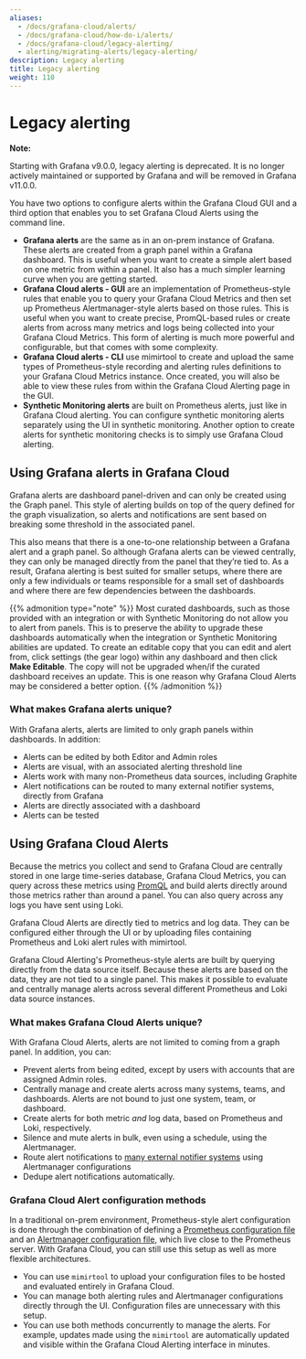 ```yaml
---
aliases:
  - /docs/grafana-cloud/alerts/
  - /docs/grafana-cloud/how-do-i/alerts/
  - /docs/grafana-cloud/legacy-alerting/
  - alerting/migrating-alerts/legacy-alerting/
description: Legacy alerting
title: Legacy alerting
weight: 110
---
```


# Legacy alerting

**Note:**

Starting with Grafana v9.0.0, legacy alerting is deprecated. It is no longer actively maintained or supported by Grafana and will be removed in Grafana v11.0.0.

You have two options to configure alerts within the Grafana Cloud GUI and a third option that enables you to set Grafana Cloud Alerts using the command line.

- **Grafana alerts** are the same as in an on-prem instance of Grafana.
  These alerts are created from a graph panel within a Grafana dashboard.
  This is useful when you want to create a simple alert based on one metric from within a panel.
  It also has a much simpler learning curve when you are getting started.
- **Grafana Cloud alerts - GUI** are an implementation of Prometheus-style rules that enable you to query your Grafana Cloud Metrics and then set up Prometheus Alertmanager-style alerts based on those rules.
  This is useful when you want to create precise, PromQL-based rules or create alerts from across many metrics and logs being collected into your Grafana Cloud Metrics.
  This form of alerting is much more powerful and configurable, but that comes with some complexity.
- **Grafana Cloud alerts - CLI** use mimirtool to create and upload the same types of Prometheus-style recording and alerting rules definitions to your Grafana Cloud Metrics instance.
  Once created, you will also be able to view these rules from within the Grafana Cloud Alerting page in the GUI.
- **Synthetic Monitoring alerts** are built on Prometheus alerts, just like in Grafana Cloud alerting.
  You can configure synthetic monitoring alerts separately using the UI in synthetic monitoring.
  Another option to create alerts for synthetic monitoring checks is to simply use Grafana Cloud alerting.

## Using Grafana alerts in Grafana Cloud

Grafana alerts are dashboard panel-driven and can only be created using the Graph panel.
This style of alerting builds on top of the query defined for the graph visualization, so alerts and notifications are sent based on breaking some threshold in the associated panel.

This also means that there is a one-to-one relationship between a Grafana alert and a graph panel.
So although Grafana alerts can be viewed centrally, they can only be managed directly from the panel that they’re tied to.
As a result, Grafana alerting is best suited for smaller setups, where there are only a few individuals or teams responsible for a small set of dashboards and where there are few dependencies between the dashboards.

{{% admonition type="note" %}}
Most curated dashboards, such as those provided with an integration or with Synthetic Monitoring do not allow you to alert from panels.
This is to preserve the ability to upgrade these dashboards automatically when the integration or Synthetic Monitoring abilities are updated.
To create an editable copy that you can edit and alert from, click settings (the gear logo) within any dashboard and then click **Make Editable**.
The copy will not be upgraded when/if the curated dashboard receives an update.
This is one reason why Grafana Cloud Alerts may be considered a better option.
{{% /admonition %}}

### What makes Grafana alerts unique?

With Grafana alerts, alerts are limited to only graph panels within dashboards.
In addition:

- Alerts can be edited by both Editor and Admin roles
- Alerts are visual, with an associated alerting threshold line
- Alerts work with many non-Prometheus data sources, including Graphite
- Alert notifications can be routed to many external notifier systems, directly from Grafana
- Alerts are directly associated with a dashboard
- Alerts can be tested

## Using Grafana Cloud Alerts

Because the metrics you collect and send to Grafana Cloud are centrally stored in one large time-series database, Grafana Cloud Metrics, you can query across these metrics using [PromQL](https://prometheus.io/docs/prometheus/latest/querying/basics/) and build alerts directly around those metrics rather than around a panel.
You can also query across any logs you have sent using Loki.

Grafana Cloud Alerts are directly tied to metrics and log data.
They can be configured either through the UI or by uploading files containing Prometheus and Loki alert rules with mimirtool.

Grafana Cloud Alerting's Prometheus-style alerts are built by querying directly from the data source itself.
Because these alerts are based on the data, they are not tied to a single panel.
This makes it possible to evaluate and centrally manage alerts across several different Prometheus and Loki data source instances.

### What makes Grafana Cloud Alerts unique?

With Grafana Cloud Alerts, alerts are not limited to coming from a graph panel.
In addition, you can:

- Prevent alerts from being edited, except by users with accounts that are assigned Admin roles.
- Centrally manage and create alerts across many systems, teams, and dashboards.
  Alerts are not bound to just one system, team, or dashboard.
- Create alerts for both metric _and_ log data, based on Prometheus and Loki, respectively.
- Silence and mute alerts in bulk, even using a schedule, using the Alertmanager.
- Route alert notifications to [many external notifier systems](https://prometheus.io/docs/operating/integrations/#alertmanager-webhook-receiver) using Alertmanager configurations
- Dedupe alert notifications automatically.

### Grafana Cloud Alert configuration methods

In a traditional on-prem environment, Prometheus-style alert configuration is done through the combination of defining a [Prometheus configuration file](https://prometheus.io/docs/prometheus/latest/configuration/configuration/) and an [Alertmanager configuration file](https://prometheus.io/docs/alerting/latest/configuration/), which live close to the Prometheus server.
With Grafana Cloud, you can still use this setup as well as more flexible architectures.

- You can use `mimirtool` to upload your configuration files to be hosted and evaluated entirely in Grafana Cloud.
- You can manage both alerting rules and Alertmanager configurations directly through the UI.
  Configuration files are unnecessary with this setup.
- You can use both methods concurrently to manage the alerts.
  For example, updates made using the `mimirtool` are automatically updated and visible within the Grafana Cloud Alerting interface in minutes.

